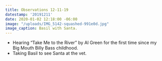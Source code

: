 ```yaml
---
title: Observations 12-11-19
datestamp: '20191211'
date: 2020-01-02 12:18:00 -06:00
image: "/uploads/IMG_5142-squashed-991e0d.jpg"
image_caption: Basil with Santa.
---
```


- Hearing “Take Me to the River” by Al Green for the first time since my Big Mouth Billy Bass childhood.
- Taking Basil to see Santa at the vet.
